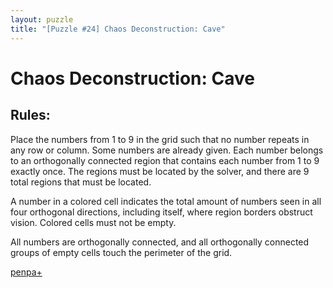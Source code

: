 ```yaml
---
layout: puzzle
title: "[Puzzle #24] Chaos Deconstruction: Cave"
---
```


# Chaos Deconstruction: Cave

## Rules:

Place the numbers from 1 to 9 in the grid such that no number repeats in any row or column. Some numbers are already given. Each number belongs to an orthogonally connected region that contains each number from 1 to 9 exactly once. The regions must be located by the solver, and there are 9 total regions that must be located.

A number in a colored cell indicates the total amount of numbers seen in all four orthogonal directions, including itself, where region borders obstruct vision. Colored cells must not be empty.

All numbers are orthogonally connected, and all orthogonally connected groups of empty cells touch the perimeter of the grid.  

[penpa+](https://tinyurl.com/243pwdhm)
